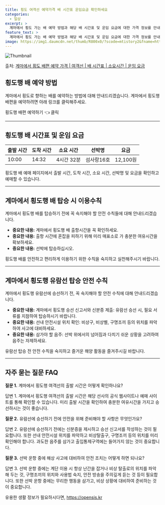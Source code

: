 ```yaml
---
title: 횡도 여객선 예약가격 배 시간표 운임요금 확인하세요
categories:
  - 일상
excerpt: >
  계마에서 횡도 가는 배 예약 방법과 해당 배 시간표 및 운임 요금에 대한 가격 정보를 안내 드리겠습니다. 안전하고 재밋는 횡도행 여행을 위해 아래 정보 참고하시기 바랍니다. 횡도행 배편 예약하기 👈 클릭계마에서 횡도행 배 시간표출발 시간도착 시간소요 시간선박명요금10:0014:324시간 32분섬사랑16호12,100원횡도행 배편 예약하기 👈 클릭계마에서 횡도행 여객선 탑승 시 이용수칙계마에서 횡도행 배를 탑승하기 전에 꼭 숙지해야 할 안전 수칙들이 있습니다. 중요한 내용: 1) 계마에서 횡도행 배 출항시간을 꼭 확인하세요. 2) 출항 시간에 혼잡을 피하기 위해 미리 매표소로 가 충분한 여유시간을 확보하세요. 3) 선박에 탑승하십시오. 4) 선착장에 도착한 후에 탑승하되, 차량과 다른 승객들이 모두 내리고 ..
feature_text: >
  계마에서 횡도 가는 배 예약 방법과 해당 배 시간표 및 운임 요금에 대한 가격 정보를 안내 드리겠습니다. 안전하고 재밋는 횡도행 여행을 위해 아래 정보 참고하시기 바랍니다. 횡도행 배편 예약하기 👈 클릭계마에서 횡도행 배 시간표출발 시간도착 시간소요 시간선박명요금10:0014:324시간 32분섬사랑16호12,100원횡도행 배편 예약하기 👈 클릭계마에서 횡도행 여객선 탑승 시 이용수칙계마에서 횡도행 배를 탑승하기 전에 꼭 숙지해야 할 안전 수칙들이 있습니다. 중요한 내용: 1) 계마에서 횡도행 배 출항시간을 꼭 확인하세요. 2) 출항 시간에 혼잡을 피하기 위해 미리 매표소로 가 충분한 여유시간을 확보하세요. 3) 선박에 탑승하십시오. 4) 선착장에 도착한 후에 탑승하되, 차량과 다른 승객들이 모두 내리고 ..
image: https://img1.daumcdn.net/thumb/R800x0/?scode=mtistory2&fname=https%3A%2F%2Fblog.kakaocdn.net%2Fdn%2FQNxxO%2FbtsHCtMMJIc%2Fv02KnrOC3FprxmIb5UJcl1%2Fimg.webp
---
```


![Thumbnail](https://img1.daumcdn.net/thumb/R800x0/?scode=mtistory2&fname=https%3A%2F%2Fblog.kakaocdn.net%2Fdn%2FQNxxO%2FbtsHCtMMJIc%2Fv02KnrOC3FprxmIb5UJcl1%2Fimg.webp)

<p>출처: <a href="https://opensis.kr/entry/%EA%B3%84%EB%A7%88%EC%97%90%EC%84%9C-%ED%9A%A1%EB%8F%84-%EB%B0%B0%ED%8E%B8-%EC%98%88%EC%95%BD-%EA%B0%80%EA%B2%A9-%EC%97%AC%EA%B0%9D%EC%84%A0-%EB%B0%B0-%EC%8B%9C%EA%B0%84%ED%91%9C-%EC%86%8C%EC%9A%94%EC%8B%9C%EA%B0%84-%EC%9A%B4%EC%9E%84-%EC%9A%94%EA%B8%88" rel="dofollow">계마에서 횡도 배편 예약 가격 | 여객선 | 배 시간표 | 소요시간 | 운임 요금</a> </p>

## 횡도행 배 예약 방법

계마에서 횡도로 향하는 배를 예약하는 방법에 대해 안내드리겠습니다. 계마에서 횡도행 배편을 예약하려면 아래 링크를 클릭해주세요.

횡도행 배편 예약하기 👈 클릭

* * *

## 횡도행 배 시간표 및 운임 요금

출발 시간 | 도착 시간 | 소요 시간 | 선박명 | 요금  
---|---|---|---|---  
10:00 | 14:32 | 4시간 32분 | 섬사랑16호 | 12,100원  
  
횡도행 배 예매 페이지에서 출발 시간, 도착 시간, 소요 시간, 선박명 및 요금을 확인하고 예매할 수 있습니다.

* * *

## 계마에서 횡도행 배 탑승 시 이용수칙

계마에서 횡도행 배를 탑승하기 전에 꼭 숙지해야 할 안전 수칙들에 대해 안내드리겠습니다.

  * **중요한 내용:** 계마에서 횡도행 배 출항시간을 꼭 확인하세요.
  * **중요한 내용:** 출항 시간에 혼잡을 피하기 위해 미리 매표소로 가 충분한 여유시간을 확보하세요.
  * **중요한 내용:** 선박에 탑승하십시오.

횡도행 배를 안전하고 편리하게 이용하기 위한 수칙을 숙지하고 실천해주시기 바랍니다.

* * *

## 계마에서 횡도행 유람선 탑승 안전 수칙

계마에서 횡도행 유람선에 승선하기 전, 꼭 숙지해야 할 안전 수칙에 대해 안내드리겠습니다.

  * **중요한 내용:** 계마에서 횡도행 승선 신고서와 신분증 제출: 유람선 승선 시, 필요 서류를 지참하여 탑승하시기 바랍니다.
  * **중요한 내용:** 선내 안전시설 위치 확인: 비상구, 비상벨, 구명조끼 등의 위치를 파악하여 사고에 대비하세요.
  * **중요한 내용:** 삼가야 할 음주: 선박 위에서의 넘어짐과 다치기 쉬운 상황을 고려하여 음주는 자제하세요.

유람선 탑승 전 안전 수칙을 숙지하고 즐거운 해양 활동을 즐겨주시길 바랍니다.

* * *

## 자주 묻는 질문 FAQ

**질문 1.** 계마에서 횡도행 여객선의 출발 시간은 어떻게 확인하나요?

답변 1. 계마에서 횡도행 여객선의 출발 시간은 해당 선사의 공식 웹사이트나 예매 사이트를 통해 확인할 수 있습니다. 미리 출발 시간을
확인하여 충분한 여유시간을 가지고 승선하시는 것이 좋습니다.

**질문 2.** 유람선에 승선하기 전에 안전을 위해 준비해야 할 사항은 무엇인가요?

답변 2. 유람선에 승선하기 전에는 신분증을 제시하고 승선 신고서를 작성하는 것이 필요합니다. 또한 선내 안전시설 위치를 파악하고
비상탈출구, 구명조끼 등의 위치를 미리 확인해야 합니다. 과도한 음주를 삼가고 출입통제구역에는 들어가지 않는 것이 중요합니다.

**질문 3.** 선박 운항 중에 해상 사고에 대비하여 안전 조치는 어떻게 하면 되나요?

답변 3. 선박 운항 중에는 계단 이용 시 항상 난간을 잡거나 비상 탈출로의 위치를 파악해 두는 것, 구명조끼의 위치와 사용법 숙지, 안전
방송을 주의깊게 듣는 것 등이 필요합니다. 또한 선박 운항 중에는 무리한 행동을 삼가고, 비상 상황에 대비하여 준비하는 것이 중요합니다.



 

유용한 생활 정보가 필요하시다면, <a href="https://opensis.kr" rel="dofollow">https://opensis.kr</a>


